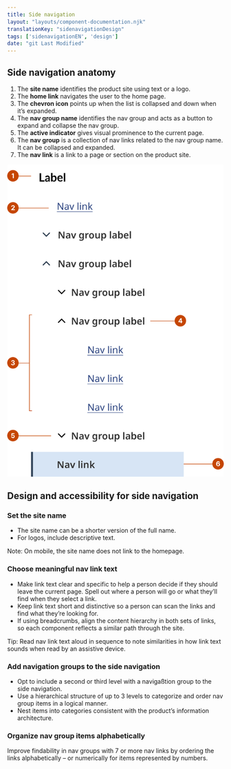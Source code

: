 ```yaml
---
title: Side navigation
layout: "layouts/component-documentation.njk"
translationKey: "sidenavigationDesign"
tags: ['sidenavigationEN', 'design']
date: "git Last Modified"
---
```


## Side navigation anatomy

<ol class="anatomy-list">
  <li>The <strong>site name</strong> identifies the product site using text or a logo.</li>
  <li>The <strong>home link</strong> navigates the user to the home page.</li>
  <li>The <strong>chevron icon</strong> points up when the list is collapsed and down when it’s expanded.</li>
  <li>The <strong>nav group name</strong> identifies the nav group and acts as a button to expand and collapse the nav group.</li>
  <li>The <strong>active indicator</strong> gives visual prominence to the current page.</li>
  <li>The <strong>nav group</strong> is a collection of nav links related to the nav group name. It can be collapsed and expanded.</li>
  <li>The <strong>nav link</strong> is a link to a page or section on the product site.</li>
</ol>

<img class="b-sm b-default p-400" src="/images/en/components/anatomy/gcds-side-nav-anatomy.svg" alt="Side navigation anatomy showing the labels Site name, Home link, Chevron icon, Nav group name, Active indicator, Nav group, and Nav link."/>

## Design and accessibility for side navigation

### Set the site name

- The site name can be a shorter version of the full name.
- For logos, include descriptive text.

Note: On mobile, the site name does not link to the homepage.

### Choose meaningful nav link text

- Make link text clear and specific to help a person decide if they should leave the current page. Spell out where a person will go or what they’ll find when they select a link.
- Keep link text short and distinctive so a person can scan the links and find what they’re looking for.
- If using breadcrumbs, align the content hierarchy in both sets of links, so each component reflects a similar path through the site.  

Tip: Read nav link text aloud in sequence to note similarities in how link text sounds when read by an assistive device.

### Add navigation groups to the side navigation

- Opt to include a second or third level with a navigaßtion group to the side navigation.
- Use a hierarchical structure of up to 3 levels to categorize and order nav group items in a logical manner.
- Nest items into categories consistent with the product’s information architecture.

### Organize nav group items alphabetically

Improve findability in nav groups with 7 or more nav links by ordering the links alphabetically – or numerically for items represented by numbers.
